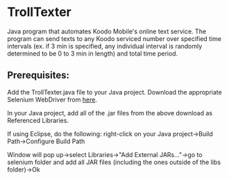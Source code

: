 TrollTexter
===========

Java program that automates Koodo Mobile's online text service. The program can send texts to any Koodo serviced 
number over specified time intervals (ex. if 3 min is specified, any individual interval is randomly determined to 
be 0 to 3 min in length) and total time period. 


Prerequisites:
---------------------

Add the TrollTexter.java file to your Java project.
Download the appropriate Selenium WebDriver from [here](http://www.seleniumhq.org/download/).

In your Java project, add all of the .jar files from the above download as Referenced Libraries.


If using Eclipse, do the following: 
right-click on your Java project->Build Path->Configure Build Path

Window will pop up->select Libraries->"Add External JARs..."->go to selenium folder and add all JAR files (including the ones outside of the libs folder)->Ok
